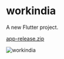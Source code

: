 # workindia

A new Flutter project.

[app-release.zip](https://github.com/shivam05241/workindia/files/6872372/app-release.zip)

![workindia](https://user-images.githubusercontent.com/56262914/126868311-122bdd19-0c37-4f9e-9f9b-1dac5b9143e5.gif)
